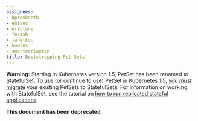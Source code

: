 ```yaml
---
assignees:
- bprashanth
- enisoc
- erictune
- foxish
- janetkuo
- kow3ns
- smarterclayton
title: Bootstrapping Pet Sets
---
```


__Warning:__ Starting in Kubernetes version 1.5, PetSet has been renamed to [StatefulSet](/docs/concepts/abstractions/controllers/statefulsets). To use (or continue to use) PetSet in Kubernetes 1.5, you _must_ [migrate](/docs/tasks/manage-stateful-set/upgrade-pet-set-to-stateful-set/) your existing PetSets to StatefulSets. For information on working with StatefulSet, see the tutorial on [how to run replicated stateful applications](/docs/tutorials/stateful-application/run-replicated-stateful-application).

__This document has been deprecated__.

